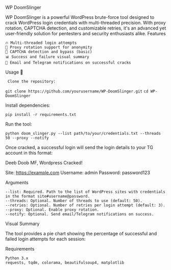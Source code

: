 WP DoomSlinger

WP DoomSlinger is a powerful WordPress brute-force tool designed to crack WordPress login credentials with multi-threaded precision. With proxy rotation, CAPTCHA detection, and customizable retries, it's an advanced yet user-friendly solution for pentesters and security enthusiasts alike.
Features

    🔥 Multi-threaded login attempts
    🔐 Proxy rotation support for anonymity
    🧩 CAPTCHA detection and bypass (basic)
    📊 Success and failure visual summary
    📩 Email and Telegram notifications on successful cracks

Usage 🚀

     Clone the repository: 


```git clone https://github.com/yourusername/WP-DoomSlinger.git```
```cd WP-DoomSlinger```

Install dependencies:

```pip install -r requirements.txt```

Run the tool:

    python doom_slinger.py --list path/to/your/credentials.txt --threads 50 --proxy --notify

Once cracked, a successful login will send the login details to your TG account in this format:


Deeb Doob MF, Wordpress Cracked!

Site: https://example.com
Username: admin
Password: password123

Arguments 

    --list: Required. Path to the list of WordPress sites with credentials in the format site#username@password.
    --threads: Optional. Number of threads to use (default: 50).
    --retries: Optional. Number of retries per login attempt (default: 3).
    --proxy: Optional. Enable proxy rotation.
    --notify: Optional. Send email/Telegram notifications on success.

Visual Summary 

The tool provides a pie chart showing the percentage of successful and failed login attempts for each session:

Requirements

    Python 3.x
    requests, tqdm, colorama, beautifulsoup4, matplotlib
